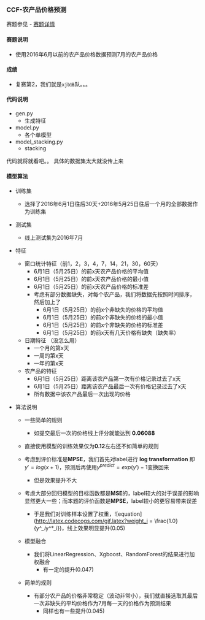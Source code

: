 ### CCF-农产品价格预测

赛题参见 - [赛题详情](http://datafountain.cn/data/science/player/competition/detail/description/244)

#### 赛题说明
- 使用2016年6月以前的农产品价格数据预测7月的农产品价格

#### 成绩
- 复赛第2，我们就是`xjb搞`队。。。

#### 代码说明
- gen.py
	- 生成特征
- model.py
	- 各个单模型
- model_stacking.py
	- stacking

代码就将就看吧。。 具体的数据集太大就没传上来

#### 模型算法
- 训练集
	- 选择了2016年6月1日往后30天+2016年5月25日往后一个月的全部数据作为训练集

- 测试集
	- 线上测试集为2016年7月

- 特征
	- 窗口统计特征（前1，2，3，4，7，14，21，30，60天）
		- 6月1日（5月25日）的前x天农产品价格的平均值
		- 6月1日（5月25日）的前x天农产品价格的最小值
		- 6月1日（5月25日）的前x天农产品价格的标准差
		- 考虑有部分数据缺失，对每个农产品，我们将数据先按照时间排序，然后加上了
			- 6月1日（5月25日）的前x个非缺失的价格的平均值
			- 6月1日（5月25日）的前x个非缺失的价格的最小值
			- 6月1日（5月25日）的前x个非缺失的价格的标准差
			- 6月1日（5月25日）的前x天有几天价格有缺失（缺失率）
	- 日期特征 （没怎么用）
		 - 一个月的第x天
		 - 一周的第x天
		 - 一年的第x天 
	- 农产品的特征
		- 6月1日（5月25日）距离该农产品第一次有价格记录过去了x天
		- 6月1日（5月25日）距离该农产品最后一次有价格记录过去了x天
		- 所有数据中该农产品最后一次出现的价格

- 算法说明
	- 一些简单的规则
		- 如提交最后一次的价格线上评分就能达到 **0.06088**
	- 直接使用模型的训练效果仅为**0.12**左右还不如简单的规则
	- 考虑到评价标准是**MPSE**，我们首先对label进行 **log transformation** 即$y\prime = log(x+1)$，预测后再使用$y^{predict} = exp(y\prime) - 1$变换回来
		- 但是效果提升不大
	- 考虑大部分回归模型的目标函数都是**MSE**的，label较大的对于误差的影响显然更大一些；而本题的评价函数是**MPSE**，label较小的更容易带来误差
		- 于是我们对训练样本设置了权重，![equation](http://latex.codecogs.com/gif.latex?weight_i = \frac{1.0}{y^*_i*y^*_i})，线上效果明显提升(0.05)

	- 模型融合
		- 我们将LinearRegression、Xgboost、RandomForest的结果进行加权融合
			- 有一定的提升(0.047)
	
	- 简单的规则
		- 有部分农产品的价格非常稳定（波动非常小），我们就直接选取其最后一次非缺失的平均价格作为7月每一天的价格作为预测结果
			- 同样也有一些提升(0.045)
